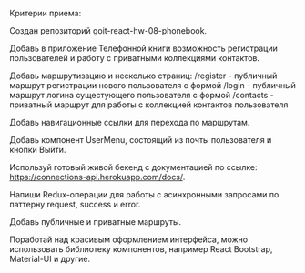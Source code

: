 Критерии приема:

Создан репозиторий goit-react-hw-08-phonebook.

Добавь в приложение Телефонной книги возможность регистрации
пользователей и работу с приватными коллекциями контактов.

Добавь маршрутизацию и несколько страниц: /register -
публичный маршрут регистрации нового пользователя с формой
/login - публичный маршрут логина сущестующего пользователя
с формой /contacts - приватный маршрут для работы с
коллекцией контактов пользователя

Добавь навигационные ссылки для перехода по маршрутам.

Добавь компонент UserMenu, состоящий из почты пользователя и
кнопки Выйти.

Используй готовый живой бекенд с документацией по ссылке:
https://connections-api.herokuapp.com/docs/.

Напиши Redux-операции для работы с асинхронными запросами по
паттерну request, success и error.

Добавь публичные и приватные маршруты.

Поработай над красивым оформлением интерфейса, можно
использовать библиотеку компонентов, например React
Bootstrap, Material-UI и другие.
